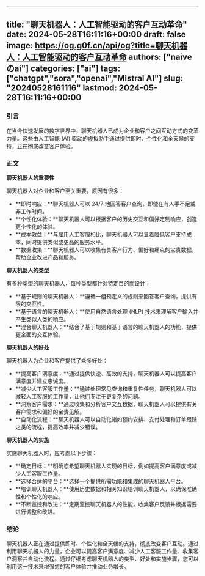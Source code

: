 
---
title: "聊天机器人：人工智能驱动的客户互动革命"
date: 2024-05-28T16:11:16+00:00
draft: false
image: https://og.g0f.cn/api/og?title=聊天机器人：人工智能驱动的客户互动革命
authors: ["naiveのai"]
categories: ["ai"]
tags: ["chatgpt","sora","openai","Mistral AI"]
slug: "20240528161116"
lastmod: 2024-05-28T16:11:16+00:00
---
### 引言

在当今快速发展的数字世界中，聊天机器人已成为企业和客户之间互动方式的变革力量。这些由人工智能 (AI) 驱动的虚拟助手通过提供即时、个性化和全天候的支持，正在彻底改变客户体验。

### 正文

**聊天机器人的重要性**

聊天机器人对企业和客户至关重要，原因有很多：

- **即时响应：**聊天机器人可以 24/7 地回答客户查询，即使在有人手不足或非工作时间。
- **个性化体验：**聊天机器人可以根据客户的历史交互和偏好定制响应，创造更个性化的体验。
- **成本效益：**与雇用人工客服相比，聊天机器人可以显着降低客户支持成本，同时提供类似或更高的服务水平。
- **数据收集：**聊天机器人可以收集有关客户行为、偏好和痛点的宝贵数据，帮助企业改进产品和服务。

**聊天机器人的类型**

有多种类型的聊天机器人，每种类型都针对特定目的而设计：

- **基于规则的聊天机器人：**遵循一组预定义的规则来回答客户查询，提供有限的交互性。
- **基于语言的聊天机器人：**使用自然语言处理 (NLP) 技术来理解客户输入并产生类似人类的响应。
- **混合聊天机器人：**结合了基于规则和基于语言的聊天机器人的功能，提供更全面的交互体验。

**聊天机器人的好处**

聊天机器人为企业和客户提供了众多好处：

- **提高客户满意度：**通过提供快速、高效的支持，聊天机器人可以提高客户满意度并建立忠诚度。
- **减少人工客服工作量：**通过处理常见查询和重复性任务，聊天机器人可以减轻人工客服的工作量，让他们专注于更复杂的问题。
- **洞察客户需求：**通过收集和分析客户交互数据，聊天机器人可以提供有关客户需求和偏好的宝贵见解。
- **自动化流程：**聊天机器人可以自动化诸如预约安排、支付处理和订单跟踪之类的流程，提高效率并减少错误。

**聊天机器人的实施**

实施聊天机器人时，应考虑以下步骤：

- **确定目标：**明确您希望聊天机器人实现的目标，例如提高客户满意度或减少人工客服工作量。
- **选择合适的平台：**选择一个提供所需功能和集成的聊天机器人平台。
- **培训聊天机器人：**使用历史数据和相关知识培训聊天机器人，以确保准确性和个性化的响应。
- **不断监控和改进：**定期监控聊天机器人的性能，收集客户反馈并根据需要进行调整和改进。

### 结论

聊天机器人正在通过提供即时、个性化和全天候的支持，彻底改变客户互动。通过利用聊天机器人的力量，企业可以提高客户满意度、减少人工客服工作量、收集客户洞察并自动化流程。通过仔细考虑聊天机器人的类型、好处和实施步骤，您可以利用这一技术来增强您的客户体验并推动业务增长。